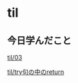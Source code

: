 # til

## 今日学んだこと

[til/03](https://github.com/tokiohamamatsu/til/blob/master/%E6%B4%BB%E5%8B%95%E8%A8%98%E9%8C%B2/2021/12/03.md)

[til/try句の中のreturn](https://github.com/tokiohamamatsu/til/blob/master/c%23/try%E5%8F%A5%E3%81%AE%E4%B8%AD%E3%81%AEreturn.md)